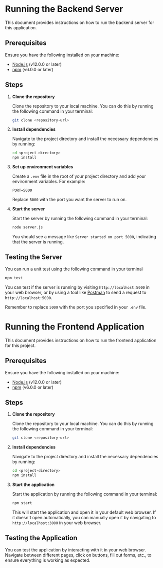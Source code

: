 # Running the Backend Server

This document provides instructions on how to run the backend server for this application.

## Prerequisites

Ensure you have the following installed on your machine:

- [Node.js](https://nodejs.org/en/download/) (v12.0.0 or later)
- [npm](https://www.npmjs.com/get-npm) (v6.0.0 or later)

## Steps

1. **Clone the repository**

   Clone the repository to your local machine. You can do this by running the following command in your terminal:

   ```bash
   git clone <repository-url>
   ```

2. **Install dependencies**

   Navigate to the project directory and install the necessary dependencies by running:

   ```bash
   cd <project-directory>
   npm install
   ```

3. **Set up environment variables**

   Create a `.env` file in the root of your project directory and add your environment variables. For example:

   ```env
   PORT=5000
   ```

   Replace `5000` with the port you want the server to run on.

4. **Start the server**

   Start the server by running the following command in your terminal:

   ```bash
   node server.js
   ```

   You should see a message like `Server started on port 5000`, indicating that the server is running.

## Testing the Server

You can run a unit test using the following command in your terminal

```bash
npm test
```

You can test if the server is running by visiting `http://localhost:5000` in your web browser, or by using a tool like [Postman](https://www.postman.com/) to send a request to `http://localhost:5000`.

Remember to replace `5000` with the port you specified in your `.env` file.

# Running the Frontend Application

This document provides instructions on how to run the frontend application for this project.

## Prerequisites

Ensure you have the following installed on your machine:

- [Node.js](https://nodejs.org/en/download/) (v12.0.0 or later)
- [npm](https://www.npmjs.com/get-npm) (v6.0.0 or later)

## Steps

1. **Clone the repository**

   Clone the repository to your local machine. You can do this by running the following command in your terminal:

   ```bash
   git clone <repository-url>
   ```

2. **Install dependencies**

   Navigate to the project directory and install the necessary dependencies by running:

   ```bash
   cd <project-directory>
   npm install
   ```

3. **Start the application**

   Start the application by running the following command in your terminal:

   ```bash
   npm start
   ```

   This will start the application and open it in your default web browser. If it doesn't open automatically, you can manually open it by navigating to `http://localhost:3000` in your web browser.

## Testing the Application

You can test the application by interacting with it in your web browser. Navigate between different pages, click on buttons, fill out forms, etc., to ensure everything is working as expected.
